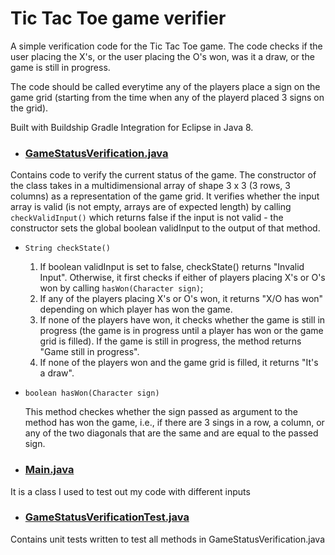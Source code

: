 # Tic Tac Toe game verifier

A simple verification code for the Tic Tac Toe game. The code checks if the user placing the X's, or the user placing the O's won,
was it a draw, or the game is still in progress.

The code should be called everytime any of the players place a sign on the game grid (starting from the time when any of the playerd placed 3 signs on the grid). 

Built with Buildship Gradle Integration for Eclipse in Java 8.

* ### [GameStatusVerification.java](src/main/java/NoughtsAndCrossesVerification/GameStatusVerification.java)
Contains code to verify the current status of the game. The constructor of the class takes in a multidimensional array of shape 3 x 3 (3 rows, 3 columns) as a representation of the game grid. It verifies whether the input array is valid (is not empty, arrays are of expected length) by calling `checkValidInput()` which returns false if the input is not valid - the constructor sets the global boolean validInput to the output of that method.

* `String checkState()`
	1. If boolean validInput is set to false, checkState() returns "Invalid Input". Otherwise, it first checks if either of players placing
	X's or O's won by calling `hasWon(Character sign)`; 
	2. If any of the players placing X's or O's won, it returns "X/O has won" depending on which player has won the game. 
	3. If none of the players have won, it checks whether the game is still in progress (the game is in progress until a player has won or the game grid is filled). If the game is still in progress, the method returns "Game still in progress".
	4. If none of the players won and the game grid is filled, it returns "It's a draw". 

* `boolean hasWon(Character sign)`
	
	This method checkes whether the sign passed as argument to the method has won the game, i.e., 
	if there are 3 sings in a row, a column, or any of the two diagonals that are the same and are equal to the passed sign.

* ### [Main.java](src/main/java/NoughtsAndCrossesVerification/Main.java) 
It is a class I used to test out my code with different inputs

* ### [GameStatusVerificationTest.java](src/test/java/NoughtsAndCrossesVerification/GameStatusVerificationTest.java)
Contains unit tests written to test all methods in GameStatusVerification.java

	

